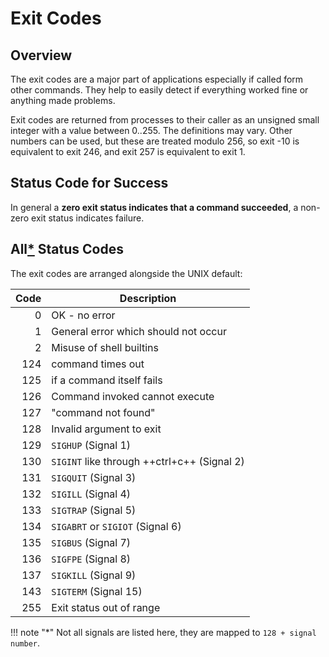 # Exit Codes

## Overview

The exit codes are a major part of applications especially if called form other
commands. They help to easily detect if everything worked fine or anything made
problems.

Exit codes are returned from processes to their caller as an unsigned small integer with a value between 0..255. The definitions may vary. Other numbers can be used, but these are treated modulo 256, so exit -10 is equivalent to exit 246, and exit 257 is equivalent to exit 1.

## Status Code for Success

In general a **zero exit status indicates that a command succeeded**, a non-zero exit status indicates failure.

## All[*](#starnote) Status Codes

The exit codes are arranged alongside the UNIX default:

| Code | Description                                  |
| ---: | -------------------------------------------- |
|    0 | OK - no error                                |
|    1 | General error which should not occur         |
|    2 | Misuse of shell builtins                     |
|  124 | command times out                            |
|  125 | if a command itself fails                    |
|  126 | Command invoked cannot execute               |
|  127 | "command not found"                          |
|  128 | Invalid argument to exit                     |
|  129 | `SIGHUP` (Signal 1)                          |
|  130 | `SIGINT` like through ++ctrl+c++  (Signal 2) |
|  131 | `SIGQUIT` (Signal 3)                         |
|  132 | `SIGILL` (Signal 4)                          |
|  133 | `SIGTRAP` (Signal 5)                         |
|  134 | `SIGABRT` or `SIGIOT` (Signal 6)             |
|  135 | `SIGBUS` (Signal 7)                          |
|  136 | `SIGFPE` (Signal 8)                          |
|  137 | `SIGKILL`  (Signal 9)                        |
|  143 | `SIGTERM` (Signal 15)                        |
|  255 | Exit status out of range                     |

<a name="starnote"></a>
!!! note "*"
    Not all signals are listed here, they are mapped to `128 + signal number`.
